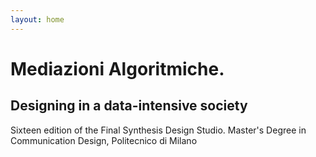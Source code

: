 ```yaml
---
layout: home
---
```


# Mediazioni Algoritmiche.
## Designing in a data-intensive society
Sixteen edition of the Final Synthesis Design Studio. Master's Degree in Communication Design, Politecnico di Milano
